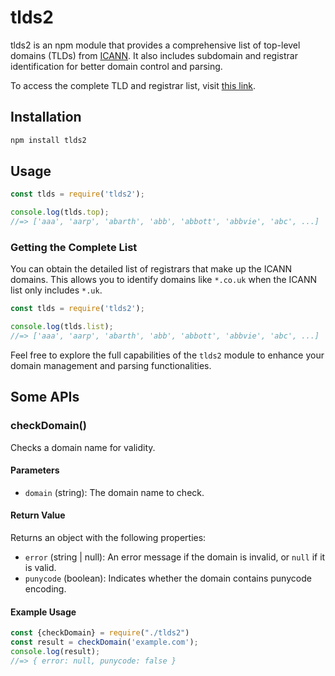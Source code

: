 # tlds2

tlds2 is an npm module that provides a comprehensive list of top-level domains (TLDs) from [ICANN](https://www.icann.org/resources/pages/tlds-2012-02-25-en). It also includes subdomain and registrar identification for better domain control and parsing.

To access the complete TLD and registrar list, visit [this link](https://raw.githubusercontent.com/mykiimike/node-tlds2/master/data/tld-list.txt).

## Installation

```sh
npm install tlds2
```

## Usage

```js
const tlds = require('tlds2');

console.log(tlds.top);
//=> ['aaa', 'aarp', 'abarth', 'abb', 'abbott', 'abbvie', 'abc', ...]
```

### Getting the Complete List

You can obtain the detailed list of registrars that make up the ICANN domains. This allows you to identify domains like `*.co.uk` when the ICANN list only includes `*.uk`.

```js
const tlds = require('tlds2');

console.log(tlds.list);
//=> ['aaa', 'aarp', 'abarth', 'abb', 'abbott', 'abbvie', 'abc', ...]
```

Feel free to explore the full capabilities of the `tlds2` module to enhance your domain management and parsing functionalities.

## Some APIs

### checkDomain()

Checks a domain name for validity.

#### Parameters

- `domain` (string): The domain name to check.

#### Return Value

Returns an object with the following properties:

- `error` (string | null): An error message if the domain is invalid, or `null` if it is valid.
- `punycode` (boolean): Indicates whether the domain contains punycode encoding.

#### Example Usage

```js
const {checkDomain} = require("./tlds2")
const result = checkDomain('example.com');
console.log(result);
//=> { error: null, punycode: false }
